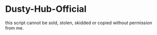 # Dusty-Hub-Official

this script cannot be sold, stolen, skidded or copied without permission from me.
